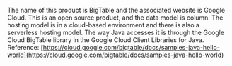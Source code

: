 The name of this product is BigTable and the associated website is Google Cloud. This is an open source product, and the data model is column. The hosting model is in a cloud-based environment and there is also a serverless hosting model. The way Java accesses it is through the Google Cloud BigTable library in the Google Cloud Client Libraries for Java. Reference: [https://cloud.google.com/bigtable/docs/samples-java-hello-world](https://cloud.google.com/bigtable/docs/samples-java-hello-world)

